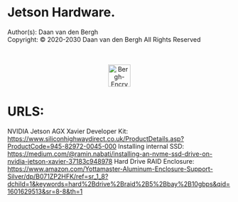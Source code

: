 # Jetson Hardware.
Author(s):  Daan van den Bergh<br>
Copyright:  © 2020-2030 Daan van den Bergh All Rights Reserved<br>
<br>
<br>
<p align="center">
  <img src="https://github.com/vandenberghinc/storage/blob/master/images/logo.png?raw=true" alt="Bergh-Encryption" width="50"/>
</p>


# URLS:
NVIDIA Jetson AGX Xavier Developer Kit: https://www.siliconhighwaydirect.co.uk/ProductDetails.asp?ProductCode=945-82972-0045-000
Installing internal SSD: https://medium.com/@ramin.nabati/installing-an-nvme-ssd-drive-on-nvidia-jetson-xavier-37183c948978
Hard Drive RAID Enclosure: https://www.amazon.com/Yottamaster-Aluminum-Enclosure-Support-Silver/dp/B071ZP2HFK/ref=sr_1_8?dchild=1&keywords=hard%2Bdrive%2Braid%2B5%2Bbay%2B10gbps&qid=1601629513&sr=8-8&th=1